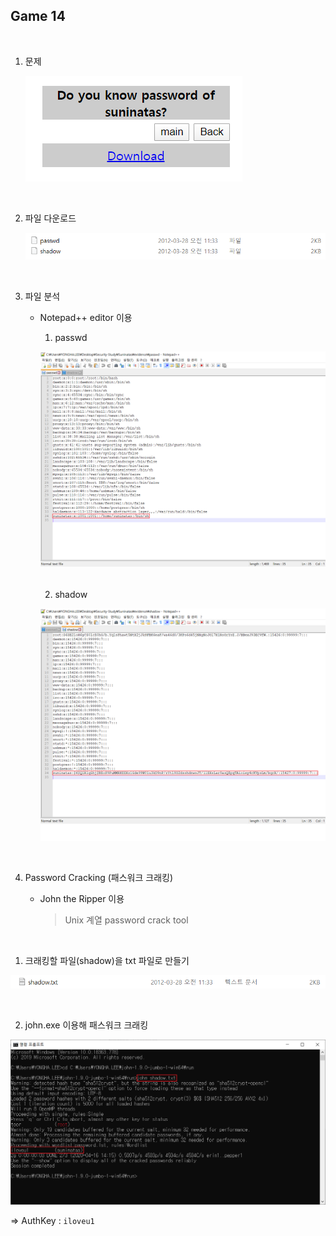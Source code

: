 ## Game 14

<br>

1. 문제

   ![1586953909605](./images/1586953909605.png)

<br>


2. 파일 다운로드

   ![1586953983416](./images/1586953983416.png)

<br>

3. 파일 분석

   - Notepad++ editor 이용

     1) passwd

     ![](./images/1587014656788.png)

     <br>

     2) shadow

     ![](./images/1587014624951.png)

<br>

4. Password Cracking (패스워크 크래킹)

   - John the Ripper 이용

     > Unix 계열 password crack tool

<br>

   1) 크래킹할 파일(shadow)을 txt 파일로 만들기

![	](./images/1587014951102.png)	

<br>

   2) john.exe 이용해 패스워크 크래킹

![	](./images/1587015040566.png)<br>

⇒ AuthKey : `iloveu1`	



